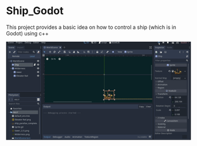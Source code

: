# Ship_Godot
This project provides a basic idea on how to control a ship (which is in Godot) using c++

<img src ="Peek%202020-06-12%2023-35.gif">
